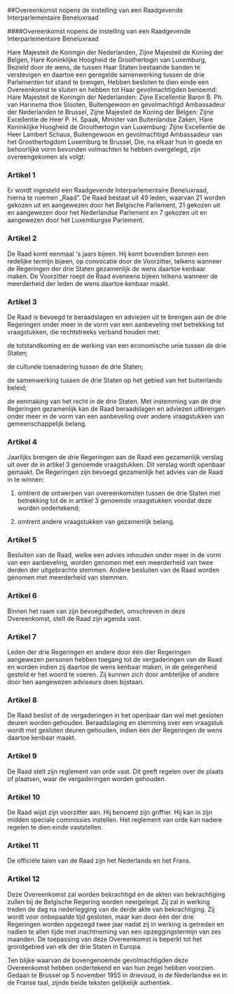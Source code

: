<meta http-equiv='Content-Type' content='text/html; charset=utf-8' />

##Overeenkomst nopens de instelling van een Raadgevende Interparlementaire Beneluxraad

####Overeenkomst nopens de instelling van een Raadgevende Interparlementaire Beneluxraad

Hare Majesteit de Koningin der Nederlanden, Zijne Majesteit de Koning der Belgen, Hare Koninklijke Hoogheid de Groothertogin van Luxemburg, Bezield door de wens, de tussen Haar Staten bestaande banden te verstevigen en daartoe een geregelde samenwerking tussen de drie Parlementen tot stand te brengen, Hebben besloten te dien einde een Overeenkomst te sluiten en hebben tot Haar gevolmachtigden benoemd: Hare Majesteit de Koningin der Nederlanden: Zijne Excellentie Baron B. Ph. van Harinxma thoe Slooten, Buitengewoon en gevolmachtigd Ambassadeur der Nederlanden te Brussel, Zijne Majesteit de Koning der Belgen: Zijne Excellentie de Heer P. H. Spaak, Minister van Buitenlandse Zaken, Hare Koninklijke Hoogheid de Groothertogin van Luxemburg: Zijne Excellentie de Heer Lambert Schaus, Buitengewoon en gevolmachtigd Ambassadeur van het Groothertogdom Luxemburg te Brussel,   Die, na elkaar hun in goede en behoorlijke vorm bevonden volmachten te hebben overgelegd, zijn overeengekomen als volgt:    

### Artikel  1  

Er wordt ingesteld een Raadgevende Interparlementaire Beneluxraad, hierna te noemen „Raad”. De Raad bestaat uit 49 leden, waarvan 21 worden gekozen uit en aangewezen door het Belgische Parlement, 21 gekozen uit en aangewezen door het Nederlandse Parlement en 7 gekozen uit en aangewezen door het Luxemburgse Parlement.  

### Artikel  2  

De Raad komt eenmaal 's jaars bijeen. Hij komt bovendien binnen een redelijke termijn bijeen, op convocatie door de Voorzitter, telkens wanneer de Regeringen der drie Staten gezamenlijk de wens daartoe kenbaar maken. De Voorzitter roept de Raad eveneens bijeen telkens wanneer de meerderheid der leden de wens daartoe kenbaar maakt.  

### Artikel  3  

De Raad is bevoegd te beraadslagen en adviezen uit te brengen aan de drie Regeringen onder meer in de vorm van een aanbeveling met betrekking tot vraagstukken, die rechtstreeks verband houden met: 

de totstandkoming en de werking van een economische unie tussen de drie Staten;  

de culturele toenadering tussen de drie Staten;  

de samenwerking tussen de drie Staten op het gebied van het buitenlands beleid;  

de eenmaking van het recht in de drie Staten.   Met instemming van de drie Regeringen gezamenlijk kan de Raad beraadslagen en adviezen uitbrengen onder meer in de vorm van een aanbeveling over andere vraagstukken van gemeenschappelijk belang.  

### Artikel  4  

Jaarlijks brengen de drie Regeringen aan de Raad een gezamenlijk verslag uit over de in artikel 3 genoemde vraagstukken. Dit verslag wordt openbaar gemaakt. De Regeringen zijn bevoegd gezamenlijk het advies van de Raad in te winnen: 

1) omtrent de ontwerpen van overeenkomsten tussen de drie Staten met betrekking tot de in artikel 3 genoemde vraagstukken voordat deze worden ondertekend;  

2) omtrent andere vraagstukken van gezamenlijk belang.    

### Artikel  5  

Besluiten van de Raad, welke een advies inhouden onder meer in de vorm van een aanbeveling, worden genomen met een meerderheid van twee derden der uitgebrachte stemmen. Andere besluiten van de Raad worden genomen met meerderheid van stemmen.  

### Artikel  6  

Binnen het raam van zijn bevoegdheden, omschreven in deze Overeenkomst, stelt de Raad zijn agenda vast.  

### Artikel  7  

Leden der drie Regeringen en andere door één dier Regeringen aangewezen personen hebben toegang tot de vergaderingen van de Raad en worden indien zij daartoe de wens kenbaar maken, in de gelegenheid gesteld er het woord te voeren. Zij kunnen zich door ambtelijke of andere door hen aangewezen adviseurs doen bijstaan.  

### Artikel  8  

De Raad beslist of de vergaderingen in het openbaar dan wel met gesloten deuren worden gehouden. Beraadslaging en stemming over een vraagstuk wordt met gesloten deuren gehouden, indien één der Regeringen de wens daartoe kenbaar maakt.  

### Artikel  9  

De Raad stelt zijn reglement van orde vast. Dit geeft regelen over de plaats of plaatsen, waar de vergaderingen worden gehouden.  

### Artikel  10  

De Raad wijst zijn voorzitter aan. Hij benoemt zijn griffier. Hij kan in zijn midden speciale commissies instellen. Het reglement van orde kan nadere regelen te dien einde vaststellen.  

### Artikel  11  

De officiële talen van de Raad zijn het Nederlands en het Frans.  

### Artikel  12  

Deze Overeenkomst zal worden bekrachtigd en de akten van bekrachtiging zullen bij de Belgische Regering worden neergelegd. Zij zal in werking treden de dag na nederlegging van de derde akte van bekrachtiging. Zij wordt voor onbepaalde tijd gesloten, maar kan door één der drie Regeringen worden opgezegd twee jaar nadat zij in werking is getreden en nadien te allen tijde met inachtneming van een opzeggingstermijn van zes maanden. De toepassing van deze Overeenkomst is beperkt tot het grondgebied van elk der drie Staten in Europa.  

Ten blijke waarvan de bovengenoemde gevolmachtigden deze Overeenkomst hebben ondertekend en van hun zegel hebben voorzien. Gedaan te Brussel op 5 november 1955 in drievoud, in de Nederlandse en in de Franse taal, zijnde beide teksten gelijkelijk authentiek.  

